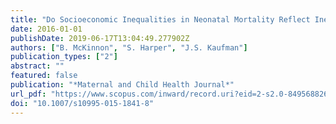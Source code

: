 ```yaml
---
title: "Do Socioeconomic Inequalities in Neonatal Mortality Reflect Inequalities in Coverage of Maternal Health Services? Evidence from 48 Low- and Middle-Income Countries"
date: 2016-01-01
publishDate: 2019-06-17T13:04:49.277902Z
authors: ["B. McKinnon", "S. Harper", "J.S. Kaufman"]
publication_types: ["2"]
abstract: ""
featured: false
publication: "*Maternal and Child Health Journal*"
url_pdf: "https://www.scopus.com/inward/record.uri?eid=2-s2.0-84956882673&doi=10.1007%2fs10995-015-1841-8&partnerID=40&md5=d83b89c625b813ec06ff824158950b09"
doi: "10.1007/s10995-015-1841-8"
---
```


